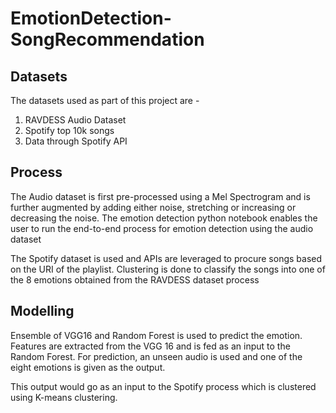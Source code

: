 # EmotionDetection-SongRecommendation

## Datasets

The datasets used as part of this project are -
1. RAVDESS Audio Dataset
2. Spotify top 10k songs
3. Data through Spotify API

## Process
The Audio dataset is first pre-processed using a Mel Spectrogram and is further augmented by adding either noise, stretching or increasing or decreasing the noise.
The emotion detection python notebook enables the user to run the end-to-end process for emotion detection using the audio dataset

The Spotify dataset is used and APIs are leveraged to procure songs based on the URI of the playlist. Clustering is done to classify the songs into one of the 8 emotions obtained from the RAVDESS dataset process

## Modelling
Ensemble of VGG16 and Random Forest is used to predict the emotion. Features are extracted from the VGG 16 and is fed as an input to the Random Forest. For prediction, an unseen audio is used and one of the eight emotions is given as the output.

This output would go as an input to the Spotify process which is clustered using K-means clustering. 
